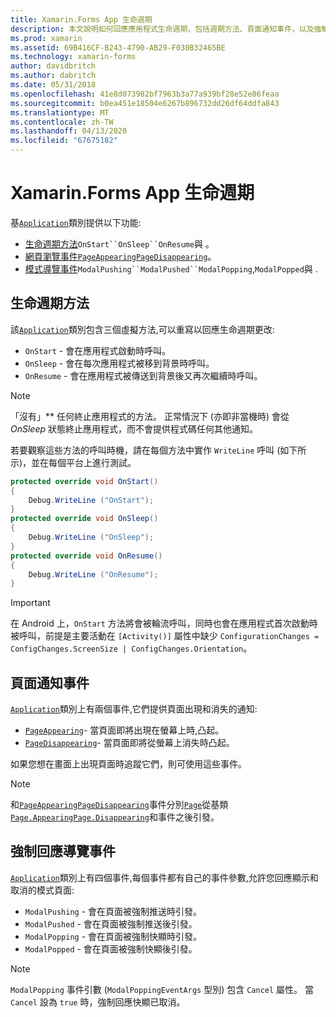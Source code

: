 ```yaml
---
title: Xamarin.Forms App 生命週期
description: 本文說明如何回應應用程式生命週期，包括週期方法、頁面通知事件，以及強制回應導覽事件。
ms.prod: xamarin
ms.assetid: 69B416CF-B243-4790-AB29-F030B32465BE
ms.technology: xamarin-forms
author: davidbritch
ms.author: dabritch
ms.date: 05/31/2018
ms.openlocfilehash: 41e8d073982bf7963b3a77a939bf28e52e86feaa
ms.sourcegitcommit: b0ea451e18504e6267b896732dd26df64ddfa843
ms.translationtype: MT
ms.contentlocale: zh-TW
ms.lasthandoff: 04/13/2020
ms.locfileid: "67675182"
---
```

# <a name="xamarinforms-app-lifecycle"></a>Xamarin.Forms App 生命週期

基[`Application`](xref:Xamarin.Forms.Application)類別提供以下功能:

- [生命週期方法](#Lifecycle_Methods)`OnStart``OnSleep``OnResume`與 。
- [網頁瀏覽事件](#page)[`PageAppearing`](xref:Xamarin.Forms.Application.PageAppearing)[`PageDisappearing`](xref:Xamarin.Forms.Application.PageDisappearing)。
- [模式導覽事件](#modal)`ModalPushing``ModalPushed``ModalPopping`,`ModalPopped`與 .

<a name="Lifecycle_Methods" />

## <a name="lifecycle-methods"></a>生命週期方法

該[`Application`](xref:Xamarin.Forms.Application)類別包含三個虛擬方法,可以重寫以回應生命週期更改:

- `OnStart` - 會在應用程式啟動時呼叫。
- `OnSleep` - 會在每次應用程式被移到背景時呼叫。
- `OnResume` - 會在應用程式被傳送到背景後又再次繼續時呼叫。

> [!NOTE]
> 「沒有」** 任何終止應用程式的方法。 正常情況下 (亦即非當機時) 會從 *OnSleep* 狀態終止應用程式，而不會提供程式碼任何其他通知。

若要觀察這些方法的呼叫時機，請在每個方法中實作 `WriteLine` 呼叫 (如下所示)，並在每個平台上進行測試。

```csharp
protected override void OnStart()
{
    Debug.WriteLine ("OnStart");
}
protected override void OnSleep()
{
    Debug.WriteLine ("OnSleep");
}
protected override void OnResume()
{
    Debug.WriteLine ("OnResume");
}
```

> [!IMPORTANT]
> 在 Android 上，`OnStart` 方法將會被輪流呼叫，同時也會在應用程式首次啟動時被呼叫，前提是主要活動在 `[Activity()]` 屬性中缺少 `ConfigurationChanges = ConfigChanges.ScreenSize | ConfigChanges.Orientation`。

<a name="page" />

## <a name="page-notification-events"></a>頁面通知事件

[`Application`](xref:Xamarin.Forms.Application)類別上有兩個事件,它們提供頁面出現和消失的通知:

- [`PageAppearing`](xref:Xamarin.Forms.Application.PageAppearing)- 當頁面即將出現在螢幕上時,凸起。
- [`PageDisappearing`](xref:Xamarin.Forms.Application.PageDisappearing)- 當頁面即將從螢幕上消失時凸起。

如果您想在畫面上出現頁面時追蹤它們，則可使用這些事件。

> [!NOTE]
> 和[`PageAppearing`](xref:Xamarin.Forms.Application.PageAppearing)[`PageDisappearing`](xref:Xamarin.Forms.Application.PageDisappearing)事件分別[`Page`](xref:Xamarin.Forms.Page)從基類[`Page.Appearing`](xref:Xamarin.Forms.Page.Appearing)[`Page.Disappearing`](xref:Xamarin.Forms.Page.Disappearing)和事件之後引發。

<a name="modal" />

## <a name="modal-navigation-events"></a>強制回應導覽事件

[`Application`](xref:Xamarin.Forms.Application)類別上有四個事件,每個事件都有自己的事件參數,允許您回應顯示和取消的模式頁面:

- `ModalPushing` - 會在頁面被強制推送時引發。
- `ModalPushed` - 會在頁面被強制推送後引發。
- `ModalPopping` - 會在頁面被強制快顯時引發。
- `ModalPopped` - 會在頁面被強制快顯後引發。

> [!NOTE]
> `ModalPopping` 事件引數 (`ModalPoppingEventArgs` 型別) 包含 `Cancel` 屬性。 當 `Cancel` 設為 `true` 時，強制回應快顯已取消。
